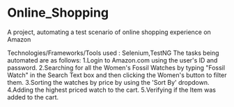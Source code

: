 # Online_Shopping

A project, automating a test scenario of online shopping experience on Amazon

Technologies/Frameworks/Tools used : Selenium,TestNG
The tasks being automated are as follows:
1.Login to Amazon.com using the user's ID and password.
2.Searching for all the Women's Fossil Watches by typing "Fossil Watch" in the Search Text box
 and then clicking the Women's button to filter them.
3.Sorting the watches by price by using the 'Sort By' dropdown.
4.Adding the highest priced watch to the cart.
5.Verifying if the Item was added to the cart.


